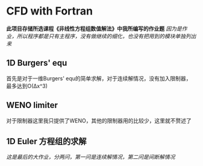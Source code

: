 #  CFD with Fortran
**此项目存储所选课程《非线性方程组数值解法》中我所编写的作业题**
*因为是作业，所以程序都是只有主程序，没有做继续的细化，也没有把用到的模块单独列出来*
## 1D Burgers' equ
首先是对于一维Burgers' equ的简单求解，对于连续解情况，没有加入限制器，最多达到O(Δx^3)

## WENO limiter
对于限制器这里我只提供了WENO，其他的限制器用的比较少，这里就不赘述了

## 1D Euler 方程组的求解
*这是最后的大作业，分两问，第一问是连续解情况，第二问是间断解情况*

